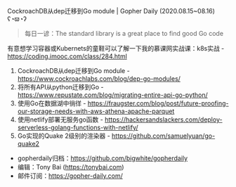 CockroachDB从dep迁移到Go module | Gopher Daily (2020.08.15~08.16) ʕ◔ϖ◔ʔ

>每日一谚：The standard library is a great place to find good Go code

有意想学习容器或Kubernets的童鞋可以了解一下我的慕课网实战课：k8s实战 - https://coding.imooc.com/class/284.html

1. CockroachDB从dep迁移到Go module - https://www.cockroachlabs.com/blog/dep-go-modules/
2. 将所有API从python迁移到Go - https://www.repustate.com/blog/migrating-entire-api-go-python/
3. 使用Go在数据湖中徜徉 - https://fraugster.com/blog/post/future-proofing-our-storage-needs-with-aws-athena-apache-parquet
4. 使用netlify部署无服务go函数 - https://hackersandslackers.com/deploy-serverless-golang-functions-with-netlify/
5. Go实现的Quake 2级别的渲染器 - https://github.com/samuelyuan/go-quake2

* gopherdaily归档：https://github.com/bigwhite/gopherdaily
* 编辑：Tony Bai (https://tonybai.com)
* 邮件订阅：https://gopher-daily.com/



